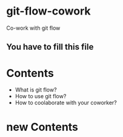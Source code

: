 # git-flow-cowork
Co-work with git flow

## You have to fill this file


# Contents
- What is git flow?
- How to use git flow?
- How to coolaborate with your coworker?

# new Contents
